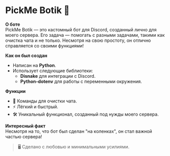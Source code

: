 # PickMe Botik 🤖

**О боте**  
PickMe Botik — это кастомный бот для Discord, созданный лично для моего сервера. Его задача — помогать с разными задачами, такими как очистка чата и не только. Несмотря на свою простоту, он отлично справляется со своими функциями!

**Как он был создан**   
- Написан на **Python**.  
- Использует следующие библиотеки:  
  - **Disnake** для интеграции с Discord.  
  - **Python-dotenv** для работы с переменными окружения.

**Функции**  
- 💬 Команды для очистки чата.  
- ⚡ Лёгкий и быстрый.  
- 🛠️ Уникальный функционал, созданный под нужды моего сервера.

**Интересный факт**  
Несмотря на то, что бот был сделан "на коленках", он стал важной частью сервера!

> 🖥️ Сделано с любовью и минимальными усилиями.  